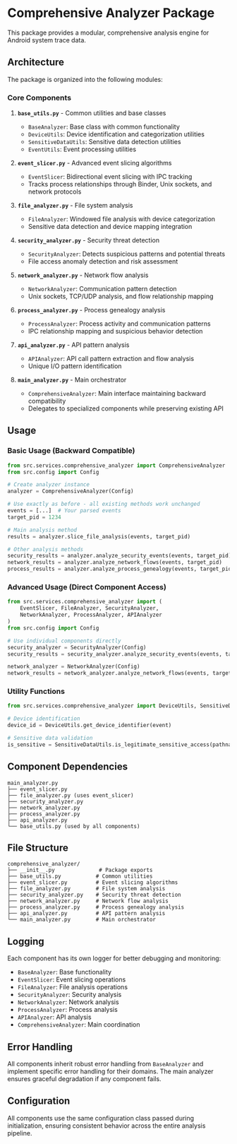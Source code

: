 # Comprehensive Analyzer Package

This package provides a modular, comprehensive analysis engine for Android system trace data.

## Architecture

The package is organized into the following modules:

### Core Components

1. **`base_utils.py`** - Common utilities and base classes
   - `BaseAnalyzer`: Base class with common functionality
   - `DeviceUtils`: Device identification and categorization utilities
   - `SensitiveDataUtils`: Sensitive data detection utilities 
   - `EventUtils`: Event processing utilities

2. **`event_slicer.py`** - Advanced event slicing algorithms
   - `EventSlicer`: Bidirectional event slicing with IPC tracking
   - Tracks process relationships through Binder, Unix sockets, and network protocols

3. **`file_analyzer.py`** - File system analysis
   - `FileAnalyzer`: Windowed file analysis with device categorization
   - Sensitive data detection and device mapping integration

4. **`security_analyzer.py`** - Security threat detection
   - `SecurityAnalyzer`: Detects suspicious patterns and potential threats
   - File access anomaly detection and risk assessment

5. **`network_analyzer.py`** - Network flow analysis
   - `NetworkAnalyzer`: Communication pattern detection
   - Unix sockets, TCP/UDP analysis, and flow relationship mapping

6. **`process_analyzer.py`** - Process genealogy analysis
   - `ProcessAnalyzer`: Process activity and communication patterns
   - IPC relationship mapping and suspicious behavior detection

7. **`api_analyzer.py`** - API pattern analysis
   - `APIAnalyzer`: API call pattern extraction and flow analysis
   - Unique I/O pattern identification

8. **`main_analyzer.py`** - Main orchestrator
   - `ComprehensiveAnalyzer`: Main interface maintaining backward compatibility
   - Delegates to specialized components while preserving existing API

## Usage

### Basic Usage (Backward Compatible)

```python
from src.services.comprehensive_analyzer import ComprehensiveAnalyzer
from src.config import Config

# Create analyzer instance
analyzer = ComprehensiveAnalyzer(Config)

# Use exactly as before - all existing methods work unchanged
events = [...]  # Your parsed events
target_pid = 1234

# Main analysis method
results = analyzer.slice_file_analysis(events, target_pid)

# Other analysis methods
security_results = analyzer.analyze_security_events(events, target_pid)
network_results = analyzer.analyze_network_flows(events, target_pid)
process_results = analyzer.analyze_process_genealogy(events, target_pid)
```

### Advanced Usage (Direct Component Access)

```python
from src.services.comprehensive_analyzer import (
    EventSlicer, FileAnalyzer, SecurityAnalyzer, 
    NetworkAnalyzer, ProcessAnalyzer, APIAnalyzer
)
from src.config import Config

# Use individual components directly
security_analyzer = SecurityAnalyzer(Config)
security_results = security_analyzer.analyze_security_events(events, target_pid)

network_analyzer = NetworkAnalyzer(Config)
network_results = network_analyzer.analyze_network_flows(events, target_pid)
```

### Utility Functions

```python
from src.services.comprehensive_analyzer import DeviceUtils, SensitiveDataUtils

# Device identification
device_id = DeviceUtils.get_device_identifier(event)

# Sensitive data validation  
is_sensitive = SensitiveDataUtils.is_legitimate_sensitive_access(pathname, data_type)
```

## Component Dependencies

```
main_analyzer.py
├── event_slicer.py
├── file_analyzer.py (uses event_slicer)
├── security_analyzer.py  
├── network_analyzer.py
├── process_analyzer.py
├── api_analyzer.py
└── base_utils.py (used by all components)
```

## File Structure

```
comprehensive_analyzer/
├── __init__.py              # Package exports
├── base_utils.py           # Common utilities
├── event_slicer.py         # Event slicing algorithms  
├── file_analyzer.py        # File system analysis
├── security_analyzer.py    # Security threat detection
├── network_analyzer.py     # Network flow analysis
├── process_analyzer.py     # Process genealogy analysis
├── api_analyzer.py         # API pattern analysis
└── main_analyzer.py        # Main orchestrator
```

## Logging

Each component has its own logger for better debugging and monitoring:

- `BaseAnalyzer`: Base functionality
- `EventSlicer`: Event slicing operations
- `FileAnalyzer`: File analysis operations  
- `SecurityAnalyzer`: Security analysis
- `NetworkAnalyzer`: Network analysis
- `ProcessAnalyzer`: Process analysis
- `APIAnalyzer`: API analysis
- `ComprehensiveAnalyzer`: Main coordination

## Error Handling

All components inherit robust error handling from `BaseAnalyzer` and implement specific error handling for their domains. The main analyzer ensures graceful degradation if any component fails.

## Configuration

All components use the same configuration class passed during initialization, ensuring consistent behavior across the entire analysis pipeline.
